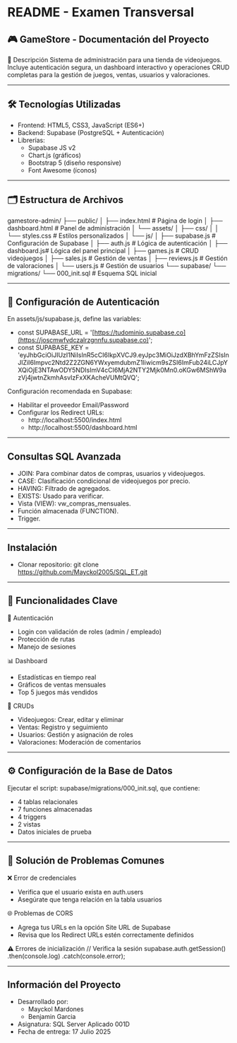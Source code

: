# README - Examen Transversal

## 🎮 GameStore - Documentación del Proyecto

📌 Descripción
Sistema de administración para una tienda de videojuegos. Incluye autenticación segura, un dashboard interactivo y operaciones CRUD completas para la gestión de juegos, ventas, usuarios y valoraciones.

---

## 🛠 Tecnologías Utilizadas
- Frontend: HTML5, CSS3, JavaScript (ES6+)
- Backend: Supabase (PostgreSQL + Autenticación)
- Librerías:
  - Supabase JS v2
  - Chart.js (gráficos)
  - Bootstrap 5 (diseño responsive)
  - Font Awesome (íconos)

---

## 🗂 Estructura de Archivos
gamestore-admin/
├── public/
│   ├── index.html          # Página de login
│   ├── dashboard.html      # Panel de administración
│   └── assets/
│       ├── css/
│       │   └── styles.css  # Estilos personalizados
│       └── js/
│           ├── supabase.js # Configuración de Supabase
│           ├── auth.js     # Lógica de autenticación
│           ├── dashboard.js# Lógica del panel principal
│           ├── games.js    # CRUD videojuegos
│           ├── sales.js    # Gestión de ventas
│           ├── reviews.js  # Gestión de valoraciones
│           └── users.js    # Gestión de usuarios
└── supabase/
    └── migrations/
        └── 000_init.sql   # Esquema SQL inicial

---

## 🔐 Configuración de Autenticación
En assets/js/supabase.js, define las variables:

- const SUPABASE_URL = '[https://tudominio.supabase.co](https://joscmwfvdczalrzgnnfu.supabase.co)';
- const SUPABASE_KEY = 'eyJhbGciOiJIUzI1NiIsInR5cCI6IkpXVCJ9.eyJpc3MiOiJzdXBhYmFzZSIsInJlZiI6Impvc2Ntd2Z2ZGN6YWxyemdubmZ1Iiwicm9sZSI6ImFub24iLCJpYXQiOjE3NTAwODY5NDIsImV4cCI6MjA2NTY2Mjk0Mn0.oKGw6MShW9azVj4jwtnZkmhAsvIzFxXKAcheVUMtQVQ';

Configuración recomendada en Supabase:
- Habilitar el proveedor Email/Password
- Configurar los Redirect URLs:
  - http://localhost:5500/index.html
  - http://localhost:5500/dashboard.html

---

## Consultas SQL Avanzada
- JOIN: Para combinar datos de compras, usuarios y videojuegos.
- CASE: Clasificación condicional de videojuegos por precio.
- HAVING: Filtrado de agregados.
- EXISTS: Usado para verificar.
- Vista (VIEW): vw_compras_mensuales.
- Función almacenada (FUNCTION).
- Trigger.

---

## Instalación
- Clonar repositorio: git clone https://github.com/Mayckol2005/SQL_ET.git

---

## 🧩 Funcionalidades Clave

🔐 Autenticación
- Login con validación de roles (admin / empleado)
- Protección de rutas
- Manejo de sesiones

📊 Dashboard
- Estadísticas en tiempo real
- Gráficos de ventas mensuales
- Top 5 juegos más vendidos

🧮 CRUDs
- Videojuegos: Crear, editar y eliminar
- Ventas: Registro y seguimiento
- Usuarios: Gestión y asignación de roles
- Valoraciones: Moderación de comentarios

---

## ⚙️ Configuración de la Base de Datos
Ejecutar el script: supabase/migrations/000_init.sql, que contiene:
- 4 tablas relacionales
- 7 funciones almacenadas
- 4 triggers
- 2 vistas
- Datos iniciales de prueba

---

## 🐛 Solución de Problemas Comunes

❌ Error de credenciales
- Verifica que el usuario exista en auth.users
- Asegúrate que tenga relación en la tabla usuarios

🌐 Problemas de CORS
- Agrega tus URLs en la opción Site URL de Supabase
- Revisa que los Redirect URLs estén correctamente definidos

⚠️ Errores de inicialización
// Verifica la sesión
supabase.auth.getSession()
  .then(console.log)
  .catch(console.error);

---

## Información del Proyecto

- Desarrollado por:
  - Mayckol Mardones
  - Benjamin Garcia
- Asignatura: SQL Server Aplicado 001D
- Fecha de entrega: 17 Julio 2025 
